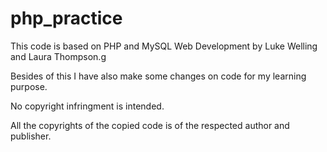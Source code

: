 php_practice
============

This code is based on PHP and MySQL Web Development by Luke Welling and Laura Thompson.g

Besides of this I have also make some changes on code for my learning purpose.

No copyright infringment is intended.

All the copyrights of the copied code is of the respected author and publisher.

